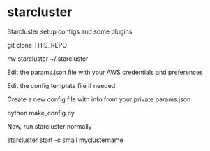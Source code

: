 starcluster
===========

Starcluster setup configs and some plugins

git clone THIS_REPO

mv starcluster ~/.starcluster

Edit the params.json file with your AWS credentials and preferences

Edit the config.template file if needed

Create a new config file with info from your private params.json

python make_config.py

Now, run starcluster normally 

starcluster start -c small myclustername
